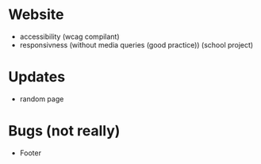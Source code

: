 # Website
- accessibility (wcag compilant)
- responsivness (without media queries (good practice))
(school project)

# Updates
- random page

# Bugs (not really)
- Footer
